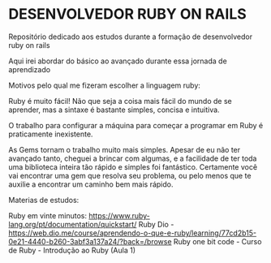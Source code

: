 # DESENVOLVEDOR RUBY ON RAILS

Repositório dedicado aos estudos durante a formação de desenvolvedor ruby on rails

Aqui irei abordar do básico ao avançado durante essa jornada de aprendizado

Motivos pelo qual me fizeram escolher a linguagem ruby: 

  Ruby é muito fácil! Não que seja a coisa mais fácil do mundo de se aprender, mas a sintaxe é bastante simples, concisa e intuitiva.
  
  O trabalho para configurar a máquina para começar a programar em Ruby é praticamente inexistente.
  
  As Gems tornam o trabalho muito mais simples. Apesar de eu não ter avançado tanto, cheguei a brincar com algumas, e a facilidade de ter toda uma biblioteca inteira tão 
  rápido e simples foi fantástico. Certamente você vai encontrar uma gem que resolva seu problema, ou pelo menos que te auxilie a encontrar um caminho bem mais rápido.
 
Materias de estudos: 
 
  Ruby em vinte minutos: https://www.ruby-lang.org/pt/documentation/quickstart/
  Ruby Dio - https://web.dio.me/course/aprendendo-o-que-e-ruby/learning/77cd2b15-0e21-4440-b260-3abf3a137a24/?back=/browse
  Ruby one bit code - Curso de Ruby - Introdução ao Ruby (Aula 1)
  
  
